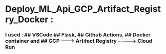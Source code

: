# Deploy_ML_Api_GCP_Artifact_Registry_Docker :
### I used : ## VSCode ## Flask, ## Github Actions, ## Docker container and ## GCP ---> Artifact Registry  -----> Cloud Run

